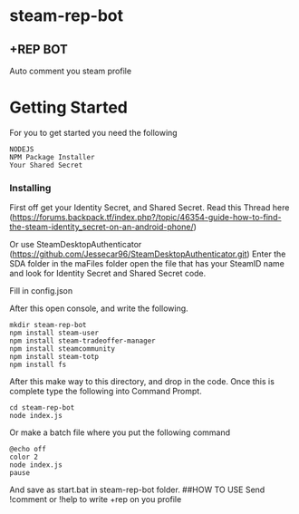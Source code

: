 # steam-rep-bot
## +REP BOT
Auto comment you steam profile

# Getting Started
For you to get started you need the following
```
NODEJS
NPM Package Installer
Your Shared Secret
```
### Installing

First off get your Identity Secret, and Shared Secret. Read this Thread here (https://forums.backpack.tf/index.php?/topic/46354-guide-how-to-find-the-steam-identity_secret-on-an-android-phone/)

Or use SteamDesktopAuthenticator (https://github.com/Jessecar96/SteamDesktopAuthenticator.git)
Enter the SDA folder in the maFiles folder open the file that has your SteamID name and look for Identity Secret and Shared Secret code.


Fill in config.json

After this open console, and write the following.
```
mkdir steam-rep-bot
npm install steam-user
npm install steam-tradeoffer-manager
npm install steamcommunity
npm install steam-totp
npm install fs

```
After this make way to this directory, and drop in the code.
Once this is complete type the following into Command Prompt.

```
cd steam-rep-bot
node index.js
```
Or make a batch file where you put the following command
```
@echo off
color 2
node index.js
pause
```
And save as start.bat in steam-rep-bot folder.
##HOW TO USE 
Send !comment or !help to write +rep on you profile 


